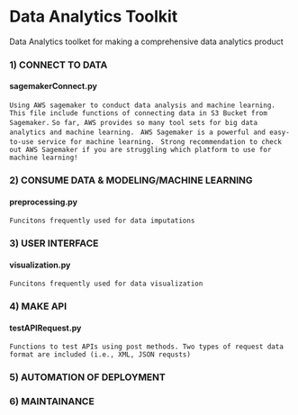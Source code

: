 # Data Analytics Toolkit
Data Analytics toolket for making a comprehensive data analytics product

### 1) CONNECT TO DATA
#### sagemakerConnect.py
`Using AWS sagemaker to conduct data analysis and machine learning. `
`This file include functions of connecting data in S3 Bucket from Sagemaker.`
`So far, AWS provides so many tool sets for big data analytics and machine learning. `
`AWS Sagemaker is a powerful and easy-to-use service for machine learning. `
`Strong recommendation to check out AWS Sagemaker if you are struggling which platform to use for machine learning! `

### 2) CONSUME DATA & MODELING/MACHINE LEARNING
#### preprocessing.py
`Funcitons frequently used for data imputations`


### 3) USER INTERFACE
#### visualization.py
`Funcitons frequently used for data visualization`


### 4) MAKE API
#### testAPIRequest.py
`Functions to test APIs using post methods.
Two types of request data format are included (i.e., XML, JSON requsts)`


### 5) AUTOMATION OF DEPLOYMENT



### 6) MAINTAINANCE 

